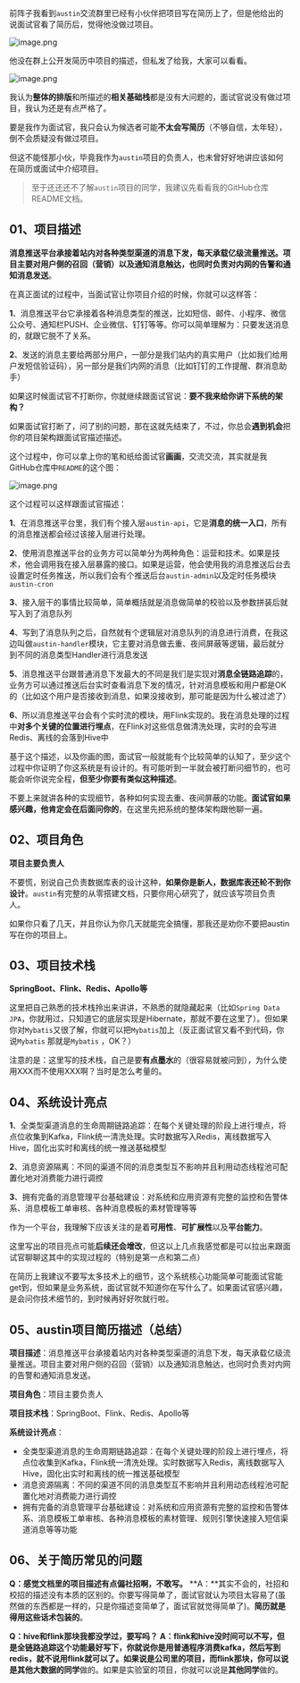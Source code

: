 前阵子我看到`austin`交流群里已经有小伙伴把项目写在简历上了，但是他给出的说面试官看了简历后，觉得他没做过项目。

![image.png](https://cdn.nlark.com/yuque/0/2022/png/1285871/1649816171494-1f9b7e6a-7c7a-4fec-851c-c7d94bdeb4bc.png#averageHue=%23e3e9e9&clientId=u99fadbef-0d59-4&id=gfpkr&originHeight=1169&originWidth=1080&originalType=binary&ratio=1&rotation=0&showTitle=false&size=511643&status=done&style=none&taskId=u4817d962-83ab-4683-9528-220027e0058&title=)

他没在群上公开发简历中项目的描述，但私发了给我，大家可以看看。

![image.png](https://cdn.nlark.com/yuque/0/2022/png/1285871/1649816171531-761b1caf-852f-4874-9762-50f744ffe954.png#averageHue=%23e3e2dc&clientId=u99fadbef-0d59-4&id=YvSWT&originHeight=514&originWidth=908&originalType=binary&ratio=1&rotation=0&showTitle=false&size=534741&status=done&style=none&taskId=uc794514c-881c-494e-84e8-9fcdf4b5126&title=)

我认为**整体的排版**和所描述的**相关基础栈**都是没有大问题的，面试官说没有做过项目，我认为还是有点严格了。

要是我作为面试官，我只会认为候选者可能**不太会写简历**（不够自信，太年轻），倒不会质疑没有做过项目。

但这不能怪那小伙，毕竟我作为`austin`项目的负责人，也未曾好好地讲应该如何在简历或面试中介绍项目。

> 至于还还还不了解`austin`项目的同学，我建议先看看我的GitHub仓库README文档。


## 01、项目描述

**消息推送平台承接着站内对各种类型渠道的消息下发，每天承载亿级流量推送。项目主要对用户侧的召回（营销）以及通知消息触达，也同时负责对内网的告警和通知消息发送**。

在真正面试的过程中，当面试官让你项目介绍的时候，你就可以这样答：

**1**、消息推送平台它承接着各种消息类型的推送，比如短信、邮件、小程序、微信公众号、通知栏PUSH、企业微信、钉钉等等。你可以简单理解为：只要发送消息的，就跟它脱不了关系。

**2**、发送的消息主要给两部分用户，一部分是我们站内的真实用户（比如我们给用户发短信验证码），另一部分是我们内网的消息（比如钉钉的工作提醒、群消息助手）

如果这时候面试官不打断你，你就继续跟面试官说：**要不我来给你讲下系统的架构？**

如果面试官打断了，问了别的问题，那在这就先结束了，不过，你总会**遇到机会**把你的项目架构跟面试官描述描述。

这个过程中，你可以拿上你的笔和纸给面试官**画画**，交流交流，其实就是我GitHub仓库中`README`的这个图：

![image.png](https://cdn.nlark.com/yuque/0/2022/png/1285871/1649816171578-f4f67ad0-4c4c-4861-88c4-e9ac5117ab94.png#averageHue=%23fbfaf8&clientId=u99fadbef-0d59-4&id=h8qEO&originHeight=1080&originWidth=1877&originalType=binary&ratio=1&rotation=0&showTitle=false&size=580141&status=done&style=none&taskId=udc553be5-aa12-45e9-9fe9-aa477dcf711&title=)

这个过程可以这样跟面试官描述：

**1**、在消息推送平台里，我们有个接入层`austin-api`，它是**消息的统一入口**，所有的消息推送都会经过该接入层进行处理。

**2**、使用消息推送平台的业务方可以简单分为两种角色：运营和技术。如果是技术，他会调用我在接入层暴露的接口。如果是运营，他会使用我的消息推送后台去设置定时任务推送，所以我们会有个推送后台`austin-admin`以及定时任务模块`austin-cron`

**3**、接入层干的事情比较简单，简单概括就是消息做简单的校验以及参数拼装后就写入到了消息队列

**4**、写到了消息队列之后，自然就有个逻辑层对消息队列的消息进行消费，在我这边叫做`austin-handler`模块，它主要对消息做去重、夜间屏蔽等逻辑，最后就分到不同的消息类型Handler进行消息发送

**5**、消息推送平台跟普通消息下发最大的不同是我们是实现对**消息全链路追踪**的，业务方可以通过推送后台实时查看消息下发的情况，针对消息模板和用户都是OK的（比如这个用户是否接收到消息，如果没接收到，那可能是因为什么被过滤了）

**6**、所以消息推送平台会有个实时流的模块，用Flink实现的。我在消息处理的过程中**对多个关键的位置进行埋点**，在Flink对这些信息做清洗处理，实时的会写进Redis、离线的会落到Hive中

基于这个描述，以及你画的图，面试官一般就能有个比较简单的认知了，至少这个过程中你证明了你这系统是有设计的。有可能听到一半就会被打断问细节的，也可能会听你说完全程，**但至少你要有类似这种描述**。

不要上来就讲各种的实现细节，各种如何实现去重、夜间屏蔽的功能。**面试官如果感兴趣，他肯定会在后面问你的**，在这里先把系统的整体架构跟他聊一遍。

## 02、项目角色

**项目主要负责人**

不要慌，别说自己负责数据库表的设计这种，**如果你是新人，数据库表还轮不到你设计**。`austin`有完整的从零搭建文档，只要你用心研究了，就应该写项目负责人。

如果你只看了几天，并且你认为你几天就能完全搞懂，那我还是劝你不要把austin写在你的项目上。

## 03、项目技术栈

**SpringBoot、Flink、Redis、Apollo等**

这里把自己熟悉的技术栈拎出来讲讲，不熟悉的就隐藏起来（比如`Spring Data JPA`，你就用过，只知道它的底层实现是Hibernate，那就不要在这里了）。但如果你对`Mybatis`又很了解，你就可以把`Mybatis`加上（反正面试官又看不到代码，你说`Mybatis` 那就是`Mybatis` ，OK？）

注意的是：这里写的技术栈，自己是要**有点墨水**的（很容易就被问到），为什么使用XXX而不使用XXX啊？当时是怎么考量的。

## 04、系统设计亮点

**1**、全类型渠道消息的生命周期链路追踪：在每个关键处理的阶段上进行埋点，将点位收集到Kafka，Flink统一清洗处理。实时数据写入Redis，离线数据写入Hive，固化出实时和离线的统一推送基础模型

**2**、消息资源隔离：不同的渠道不同的消息类型互不影响并且利用动态线程池可配置化地对消费能力进行调控

**3**、拥有完备的消息管理平台基础建设：对系统和应用资源有完整的监控和告警体系、消息模板工单审核、各种消息模板的素材管理等等

作为一个平台，我理解下应该关注的是着**可用性**、**可扩展性**以及**平台能力**。

这里写出的项目亮点可能**后续还会增改**，但这以上几点我感觉都是可以拉出来跟面试官聊聊这其中的实现过程的（特别是第一点和第二点）

在简历上我建议不要写太多技术上的细节，这个系统核心功能简单可能面试官能get到，但如果是业务系统，面试官就不知道你在写什么了。如果面试官感兴趣，是会问你技术细节的，到时候再好好吹就行啦。

## 05、austin项目简历描述（总结）

**项目描述**：消息推送平台承接着站内对各种类型渠道的消息下发，每天承载亿级流量推送。项目主要对用户侧的召回（营销）以及通知消息触达，也同时负责对内网的告警和通知消息发送。

**项目角色**：项目主要负责人

**项目技术栈**：SpringBoot、Flink、Redis、Apollo等

**系统设计亮点**：

- 全类型渠道消息的生命周期链路追踪：在每个关键处理的阶段上进行埋点，将点位收集到Kafka，Flink统一清洗处理。实时数据写入Redis，离线数据写入Hive，固化出实时和离线的统一推送基础模型
- 消息资源隔离：不同的渠道不同的消息类型互不影响并且利用动态线程池可配置化地对消费能力进行调控
- 拥有完备的消息管理平台基础建设：对系统和应用资源有完整的监控和告警体系、消息模板工单审核、各种消息模板的素材管理、规则引擎快速接入短信渠道消息等等功能

## 06、关于简历常见的问题

**Q：感觉文档里的项目描述有点偏社招啊，不敢写。**
**A：**其实不会的，社招和校招的描述没有本质的区别的。你要写得简单了，面试官就认为项目太容易了(虽然做的东西都是一样的，只是你描述变简单了，面试官就觉得简单了)。**简历就是得用这些话术包装的**。

**Q：hive和flink那块我都没学过，要写吗？**
**A：**flink和hive没时间可以不写，**但是全链路追踪这个功能最好写下**，你就说你是用普通程序消费kafka，然后写到redis，就不说用flink就可以了。如果说是公司里的项目，而flink那块，你可以说是**其他大数据的同学**做的。如果是实验室的项目，你就可以说是**其他同学**做的。


